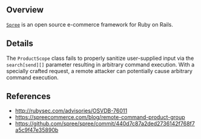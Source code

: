 ## Overview
[`Spree`](https://rubygems.org/gems/spree) is an open source e-commerce framework for Ruby on Rails.

## Details
The `ProductScope` class fails to properly sanitize user-supplied input via the `search[send][]` parameter resulting in arbitrary command execution. With a specially crafted request, a remote attacker can potentially cause arbitrary command execution.

## References
- http://rubysec.com/advisories/OSVDB-76011
- https://spreecommerce.com/blog/remote-command-product-group
- https://github.com/spree/spree/commit/440d7c87a2ded2736142f768f7a5c9f47e35890b
